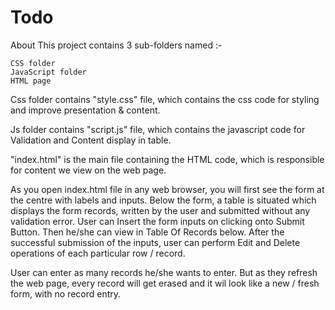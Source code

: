# Todo

About This project contains 3 sub-folders named :-

    CSS folder
    JavaScript folder
    HTML page

Css folder contains "style.css" file, which contains the css code for styling and improve presentation & content.

Js folder contains "script.js" file, which contains the javascript code for Validation and Content display in table.

"index.html" is the main file containing the HTML code, which is responsible for content we view on the web page.

As you open index.html file in any web browser, you will first see the form at the centre with labels and inputs. Below the form, a table is situated which displays the form records, written by the user and submitted without any validation error. User can Insert the form inputs on clicking onto Submit Button. Then he/she can view in Table Of Records below. After the successful submission of the inputs, user can perform Edit and Delete operations of each particular row / record.

User can enter as many records he/she wants to enter. But as they refresh the web page, every record will get erased and it wil look like a new / fresh form, with no record entry.
